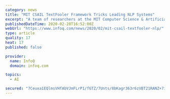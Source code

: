 ```yaml
---
category: news
title: "MIT CSAIL TextFooler Framework Tricks Leading NLP Systems"
excerpt: "A team of researchers at the MIT Computer Science & Artificial Intelligence Lab (CSAIL) recently released a framework called TextFooler which successfully tricked state-of-the-art NLP models (such as BERT) into making incorrect predictions. Before modification, these models exhibit accuracy above 90% on tasks such as text classification and ..."
publishedDateTime: 2020-02-28T16:52:00Z
webUrl: "https://www.infoq.com/news/2020/02/mit-csail-textfooler-nlp/"
type: article
quality: 17
heat: 17
published: false

provider:
  name: InfoQ
  domain: infoq.com

topics:
  - AI

secured: "7Ceuxa1EQlmsVHfAbVJmFLrP1/fGTZ/7Unts/8bKagr363r6zVBT21RANZ+7iEsoJkxiR4qhw50OwLAx3KZleg+fahOliRxbcQSfmGUlm5P75JOI4s9SkhuN2duMhG2z5VeuZcpduqXbzEbAaMtKXP2/ZVolRsQZlFnjnBvm/zG6AafQq0e+QI2igp4fSfpexPeB8Bh0SzktwZBOsXeIMjRmQiMbE6e60ijTbdXmkwirmSZvj5wL3alijC9FCjDbQbkDQsigCrkIGc+zuJ7ranc2c8Pn0g0IjnZcFfKRwoaKWy11NRJM/spiqFNZJiDSU7a2HOX9B3Kd+ARlrqTyzYh7XyFm58eyY52elnz5ZWxwAOgC4pCjeqC1xy8u2oUXOS5nrkqRp1pjXg5O/K9oNMDFNnQPG+E/z9iDzPKfj57HtnbZtm4+ztwwNQq+OvMeEsL0dj/5XikHiUbIarFd1zgGFSh51ULJMStDfddbtEk=;CniNHvLe0OHCLPWd8wGHJQ=="
---
```


